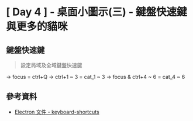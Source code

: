 # [ Day 4 ] - 桌面小圖示(三) - 鍵盤快速鍵與更多的貓咪

## 鍵盤快速鍵
> 設定局域及全域鍵盤快速鍵

-> focus = ctrl+Q
-> ctrl+1 ~ 3 = cat_1 ~ 3
-> focus & ctrl+4 ~ 6 = cat_4 ~ 6 

## 參考資料

- [Electron 文件 - keyboard-shortcuts](https://www.electronjs.org/docs/tutorial/keyboard-shortcuts)
